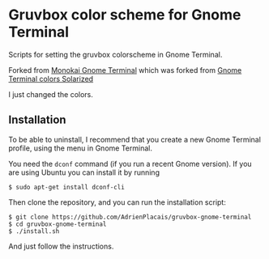 Gruvbox color scheme for Gnome Terminal
=======================================

Scripts for setting the gruvbox colorscheme in Gnome Terminal.

Forked from [Monokai Gnome Terminal](https://github.com/0xComposure/monokai-gnome-terminal)
which was forked from [Gnome Terminal colors Solarized](https://github.com/Anthony25/gnome-terminal-colors-solarized)

I just changed the colors.

Installation
------------

To be able to uninstall, I recommend that you create a new Gnome Terminal profile, using the menu in Gnome Terminal.

You need the `dconf` command (if you run a recent Gnome version). If you are using Ubuntu you can install it by running

    $ sudo apt-get install dconf-cli

Then clone the repository, and you can run the installation script:

    $ git clone https://github.com/AdrienPlacais/gruvbox-gnome-terminal
    $ cd gruvbox-gnome-terminal
    $ ./install.sh
And just follow the instructions.

